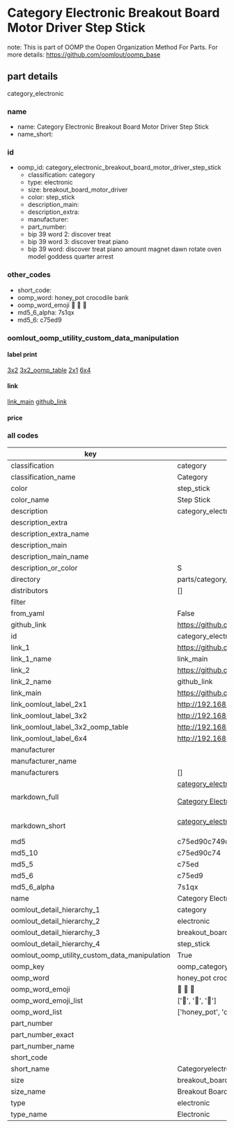 # Category Electronic Breakout Board Motor Driver Step Stick  

note: This is part of OOMP the Oopen Organization Method For Parts. For more details: https://github.com/oomlout/oomp_base

##  part details



category_electronic

### name
* name: Category Electronic Breakout Board Motor Driver Step Stick
* name_short: 
### id
* oomp_id: category_electronic_breakout_board_motor_driver_step_stick
  * classification: category
  * type: electronic
  * size: breakout_board_motor_driver
  * color: step_stick
  * description_main: 
  * description_extra: 
  * manufacturer: 
  * part_number: 
  * bip 39 word 2: discover treat
  * bip 39 word 3: discover treat piano
  * bip 39 word: discover treat piano amount magnet dawn rotate oven model goddess quarter arrest

### other_codes
* short_code: 
* oomp_word: honey_pot crocodile bank
* oomp_word_emoji :honey_pot: :crocodile: :bank:
* md5_6_alpha: 7s1qx
* md5_6: c75ed9






### oomlout_oomp_utility_custom_data_manipulation
#### label print
[3x2](http://192.168.1.245:1112/?label=oomp%207s1qx)
[3x2_oomp_table](http://192.168.1.107:1112/?label=oomp%207s1qx)
[2x1](http://192.168.1.242:1112/?label=oomp%207s1qx)
[6x4](http://192.168.1.55:1112/?label=oomp%207s1qx)    

#### link

[link_main](https://github.com/oomlout/oomlout_oomp_current_version_messy/tree/main/parts/category_electronic_breakout_board_motor_driver_step_stick) [github_link](https://github.com/oomlout/oomlout_oomp_part_src/tree/main/parts/category_electronic_breakout_board_motor_driver_step_stick)                             

#### price







### all codes 
| key | value |  
| --- | --- |  
| classification | category |  
| classification_name | Category |  
| color | step_stick |  
| color_name | Step Stick |  
| description | category_electronic |  
| description_extra |  |  
| description_extra_name |  |  
| description_main |  |  
| description_main_name |  |  
| description_or_color | S  |  
| directory | parts/category_electronic_breakout_board_motor_driver_step_stick |  
| distributors | [] |  
| filter |  |  
| from_yaml | False |  
| github_link | https://github.com/oomlout/oomlout_oomp_part_src/tree/main/parts/category_electronic_breakout_board_motor_driver_step_stick |  
| id | category_electronic_breakout_board_motor_driver_step_stick |  
| link_1 | https://github.com/oomlout/oomlout_oomp_current_version_messy/tree/main/parts/category_electronic_breakout_board_motor_driver_step_stick |  
| link_1_name | link_main |  
| link_2 | https://github.com/oomlout/oomlout_oomp_part_src/tree/main/parts/category_electronic_breakout_board_motor_driver_step_stick |  
| link_2_name | github_link |  
| link_main | https://github.com/oomlout/oomlout_oomp_current_version_messy/tree/main/parts/category_electronic_breakout_board_motor_driver_step_stick |  
| link_oomlout_label_2x1 | http://192.168.1.242:1112/?label=oomp%207s1qx |  
| link_oomlout_label_3x2 | http://192.168.1.245:1112/?label=oomp%207s1qx |  
| link_oomlout_label_3x2_oomp_table | http://192.168.1.107:1112/?label=oomp%207s1qx |  
| link_oomlout_label_6x4 | http://192.168.1.55:1112/?label=oomp%207s1qx |  
| manufacturer |  |  
| manufacturer_name |  |  
| manufacturers | [] |  
| markdown_full | [category_electronic_breakout_board_motor_driver_step_stick](https://github.com/oomlout/oomlout_oomp_current_version_messy/tree/main/parts/category_electronic_breakout_board_motor_driver_step_stick)<br>[](https://github.com/oomlout/oomlout_oomp_current_version_messy/tree/main/parts/category_electronic_breakout_board_motor_driver_step_stick)<br>[Category Electronic Breakout Board Motor Driver Step Stick](https://github.com/oomlout/oomlout_oomp_current_version_messy/tree/main/parts/category_electronic_breakout_board_motor_driver_step_stick)<br><br> |  
| markdown_short | [category_electronic_breakout_board_motor_driver_step_stick](https://github.com/oomlout/oomlout_oomp_current_version_messy/tree/main/parts/category_electronic_breakout_board_motor_driver_step_stick)<br><br> |  
| md5 | c75ed90c749dd784dfc2f0814839f1f7 |  
| md5_10 | c75ed90c74 |  
| md5_5 | c75ed |  
| md5_6 | c75ed9 |  
| md5_6_alpha | 7s1qx |  
| name | Category Electronic Breakout Board Motor Driver Step Stick |  
| oomlout_detail_hierarchy_1 | category |  
| oomlout_detail_hierarchy_2 | electronic |  
| oomlout_detail_hierarchy_3 | breakout_board_motor_driver |  
| oomlout_detail_hierarchy_4 | step_stick |  
| oomlout_oomp_utility_custom_data_manipulation | True |  
| oomp_key | oomp_category_electronic_breakout_board_motor_driver_step_stick |  
| oomp_word | honey_pot crocodile bank |  
| oomp_word_emoji | :honey_pot: :crocodile: :bank: |  
| oomp_word_emoji_list | [':honey_pot:', ':crocodile:', ':bank:'] |  
| oomp_word_list | ['honey_pot', 'crocodile', 'bank'] |  
| part_number |  |  
| part_number_exact |  |  
| part_number_name |  |  
| short_code |  |  
| short_name | Categoryelectronic |  
| size | breakout_board_motor_driver |  
| size_name | Breakout Board Motor Driver |  
| type | electronic |  
| type_name | Electronic |  
